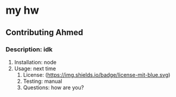
# my hw

## Contributing Ahmed

### Description: idk

1. Installation: node
1.  Usage: next time
    1. License: (https://img.shields.io/badge/license-mit-blue.svg)
    1. Testing: manual
    1. Questions: how are you?
    

